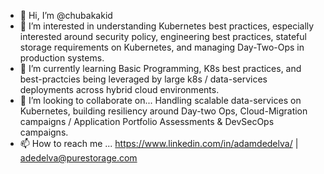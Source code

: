 - 👋 Hi, I’m @chubakakid
- 👀 I’m interested in understanding Kubernetes best practices, especially interested around security policy, engineering best practices, stateful storage requirements on Kubernetes, and managing Day-Two-Ops in production systems. 
- 🌱 I’m currently learning Basic Programming, K8s best practices, and best-practcies being leveraged by large k8s / data-services deployments across  hybrid cloud environments. 
- 💞️ I’m looking to collaborate on... Handling scalable data-services on Kubernetes, building resiliency around Day-two Ops, Cloud-Migration campaigns / Application Portfolio Assessments & DevSecOps campaigns.
- 📫 How to reach me ... https://www.linkedin.com/in/adamdedelva/ | adedelva@purestorage.com

<!---
chubakakid/chubakakid is a ✨ special ✨ repository because its `README.md` (this file) appears on your GitHub profile.
You can click the Preview link to take a look at your changes.
--->
